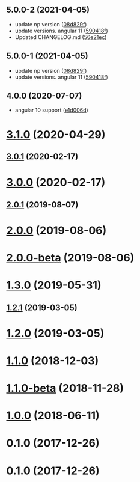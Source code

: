 ## 5.0.0-2 (2021-04-05)

* update np version ([08d829f](https://github.com/Romanchuk/angular-validation-message/commit/08d829f))
* update versions. angular 11 ([590418f](https://github.com/Romanchuk/angular-validation-message/commit/590418f))
* Updated CHANGELOG.md ([56e21ec](https://github.com/Romanchuk/angular-validation-message/commit/56e21ec))



## 5.0.0-1 (2021-04-05)

* update np version ([08d829f](https://github.com/Romanchuk/angular-validation-message/commit/08d829f))
* update versions. angular 11 ([590418f](https://github.com/Romanchuk/angular-validation-message/commit/590418f))



## 4.0.0 (2020-07-07)

* angular 10 support ([e1d006d](https://github.com/Romanchuk/angular-validation-message/commit/e1d006d))



# [3.1.0](https://github.com/Romanchuk/angular-validation-message/compare/v3.0.1...v3.1.0) (2020-04-29)



## [3.0.1](https://github.com/Romanchuk/angular-validation-message/compare/v2.0.1...v3.0.1) (2020-02-17)



# [3.0.0](https://github.com/Romanchuk/angular-validation-message/compare/v2.0.1...v3.0.0) (2020-02-17)



## [2.0.1](https://github.com/Romanchuk/angular-validation-message/compare/v2.0.0...v2.0.1) (2019-08-07)



# [2.0.0](https://github.com/Romanchuk/angular-validation-message/compare/v2.0.0-beta...v2.0.0) (2019-08-06)



# [2.0.0-beta](https://github.com/Romanchuk/angular-validation-message/compare/v1.3.0...v2.0.0-beta) (2019-08-06)



# [1.3.0](https://github.com/Romanchuk/angular-validation-message/compare/v1.2.1...v1.3.0) (2019-05-31)



## [1.2.1](https://github.com/Romanchuk/angular-validation-message/compare/v1.2.0...v1.2.1) (2019-03-05)



# [1.2.0](https://github.com/Romanchuk/angular-validation-message/compare/v1.1.0...v1.2.0) (2019-03-05)



# [1.1.0](https://github.com/Romanchuk/angular-validation-message/compare/v1.1.0-beta...v1.1.0) (2018-12-03)



# [1.1.0-beta](https://github.com/Romanchuk/angular-validation-message/compare/v1.0.0...v1.1.0-beta) (2018-11-28)



<a name="1.0.0"></a>
# [1.0.0](https://github.com/Romanchuk/angular-validation-message/compare/v0.1.0...v1.0.0) (2018-06-11)



<a name="0.1.0"></a>
# 0.1.0 (2017-12-26)



<a name="0.1.0"></a>
# 0.1.0 (2017-12-26)



